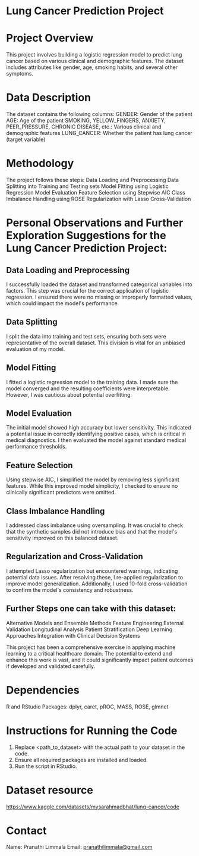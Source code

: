 # Lung Cancer Prediction Project

# Project Overview
This project involves building a logistic regression model to predict lung cancer based on various clinical and demographic features. The dataset includes attributes like gender, age, smoking habits, and several other symptoms.

# Data Description
The dataset contains the following columns:
GENDER: Gender of the patient
AGE: Age of the patient
SMOKING, YELLOW_FINGERS, ANXIETY, PEER_PRESSURE, CHRONIC DISEASE, etc.: Various clinical and demographic features
LUNG_CANCER: Whether the patient has lung cancer (target variable)

# Methodology
The project follows these steps:
Data Loading and Preprocessing
Data Splitting into Training and Testing sets
Model Fitting using Logistic Regression
Model Evaluation
Feature Selection using Stepwise AIC
Class Imbalance Handling using ROSE
Regularization with Lasso
Cross-Validation

# Personal Observations and Further Exploration Suggestions for the Lung Cancer Prediction Project:
## Data Loading and Preprocessing
I successfully loaded the dataset and transformed categorical variables into factors. This step was crucial for the correct application of logistic regression. I ensured there were no missing or improperly formatted values, which could impact the model's performance.

## Data Splitting
I split the data into training and test sets, ensuring both sets were representative of the overall dataset. This division is vital for an unbiased evaluation of my model.

## Model Fitting
I fitted a logistic regression model to the training data. I made sure the model converged and the resulting coefficients were interpretable. However, I was cautious about potential overfitting.

## Model Evaluation
The initial model showed high accuracy but lower sensitivity. This indicated a potential issue in correctly identifying positive cases, which is critical in medical diagnostics. I then evaluated the model against standard medical performance thresholds.

## Feature Selection
Using stepwise AIC, I simplified the model by removing less significant features. While this improved model simplicity, I checked to ensure no clinically significant predictors were omitted.

## Class Imbalance Handling
I addressed class imbalance using oversampling. It was crucial to check that the synthetic samples did not introduce bias and that the model's sensitivity improved on this balanced dataset.

## Regularization and Cross-Validation
I attempted Lasso regularization but encountered warnings, indicating potential data issues. After resolving these, I re-applied regularization to improve model generalization. Additionally, I used 10-fold cross-validation to confirm the model's consistency and robustness.

## Further Steps one can take with this dataset:
Alternative Models and Ensemble Methods
Feature Engineering
External Validation
Longitudinal Analysis
Patient Stratification
Deep Learning Approaches
Integration with Clinical Decision Systems

This project has been a comprehensive exercise in applying machine learning to a critical healthcare domain. The potential to extend and enhance this work is vast, and it could significantly impact patient outcomes if developed and validated carefully.

# Dependencies
R and RStudio
Packages: dplyr, caret, pROC, MASS, ROSE, glmnet

# Instructions for Running the Code
1. Replace <path_to_dataset> with the actual path to your dataset in the code.
2. Ensure all required packages are installed and loaded.
3. Run the script in RStudio.

# Dataset resource
https://www.kaggle.com/datasets/mysarahmadbhat/lung-cancer/code 
   
# Contact
Name: Pranathi Limmala
Email: pranathilimmala@gmail.com
